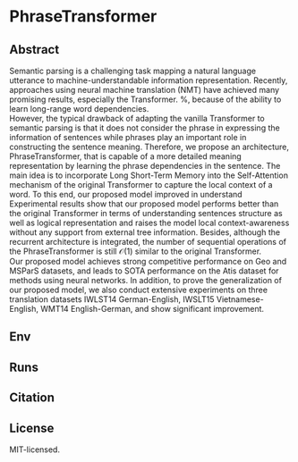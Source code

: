 # PhraseTransformer
## Abstract
  Semantic parsing is a challenging task mapping a natural language utterance to machine-understandable information representation. 
  Recently, approaches using neural machine translation (NMT) have achieved many promising results, especially the Transformer. %, because of the ability to learn long-range word dependencies.  
  However, the typical drawback of adapting the vanilla Transformer to semantic parsing is that it does not consider the phrase in expressing the information of sentences while phrases play an important role in constructing the sentence meaning. 
  Therefore, we propose an architecture, PhraseTransformer, that is capable of a more detailed meaning representation by learning the phrase dependencies in the sentence. 
  The main idea is to incorporate Long Short-Term Memory  into the Self-Attention mechanism of the original Transformer to capture the local context of a word.
 To this end, our proposed model improved  in understand 
  Experimental results show that our proposed model 
  performs better than the original Transformer  in terms of understanding sentences structure as well as logical representation and raises the model local context-awareness   without any support from external tree information. 
  Besides, although the recurrent architecture is integrated, the number of sequential operations of the PhraseTransformer is still $\mathcal{O}(1)$ similar to the original Transformer.  
  Our proposed model achieves strong competitive performance on Geo and MSParS datasets, and leads to SOTA performance on the Atis dataset for methods using neural networks. 
  In addition, to prove the generalization of our proposed model, we also conduct extensive experiments on three translation datasets IWLST14 German-English, IWSLT15 Vietnamese-English, WMT14 English-German, and show significant improvement. 
## Env
## Runs
## Citation
##  License
MIT-licensed. 